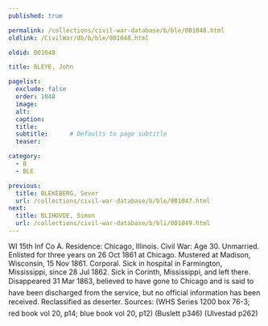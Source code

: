```yaml
---
published: true

permalink: /collections/civil-war-database/b/ble/001048.html
oldlink: /CivilWar/db/b/ble/001048.html

oldid: 001048

title: BLEYE, John

pagelist:
  exclude: false
  order: 1048
  image: 
  alt:
  caption:
  title:
  subtitle:      # Defaults to page subtitle
  teaser:

category: 
  - B 
  - BLE

previous:
  title: BLEKEBERG, Sever
  url: /collections/civil-war-database/b/ble/001047.html  
next:
  title: BLIHOVDE, Simon
  url: /collections/civil-war-database/b/bli/001049.html   
---
```

WI 15th Inf Co A. Residence: Chicago, Illinois. Civil War: Age 30. Unmarried. Enlisted for three years on 26 Oct 1861 at Chicago. Mustered at Madison, Wisconsin, 15 Nov 1861. Corporal. Sick in hospital in Farmington, Mississippi, since 28 Jul 1862. Sick in Corinth, Mississippi, and left there. Disappeared 31 Mar 1863, believed to have gone to Chicago and &#147;is said to have been discharged from the service, but no official information has been received&#148;. Reclassified as deserter. Sources: (WHS Series 1200 box 76-3; red book vol 20, p14; blue book vol 20, p12) (Buslett p346) (Ulvestad p262)